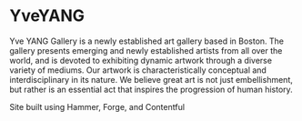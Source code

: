 # YveYANG

Yve YANG Gallery is a newly established art gallery based in Boston. The gallery presents emerging and newly established artists from all over the world, and is devoted to exhibiting dynamic artwork through a diverse variety of mediums. Our artwork is characteristically conceptual and interdisciplinary in its nature. We believe great art is not just embellishment, but rather is an essential act that inspires the progression of human history.

Site built using Hammer, Forge, and Contentful

